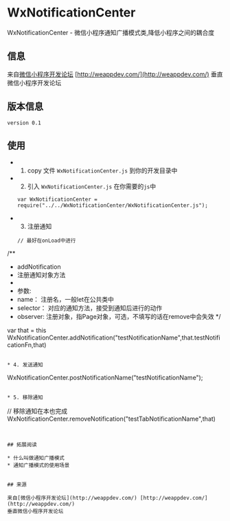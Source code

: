 # WxNotificationCenter
WxNotificationCenter - 微信小程序通知广播模式类,降低小程序之间的耦合度

## 信息

来自[微信小程序开发论坛](http://weappdev.com/) [http://weappdev.com/](http://weappdev.com/)
垂直微信小程序开发论坛

## 版本信息

`version 0.1`

## 使用

* 1. copy 文件 `WxNotificationCenter.js` 到你的开发目录中

* 2. 引入 `WxNotificationCenter.js` 在你需要的`js`中

  ```
  var WxNotificationCenter = require("../../WxNotificationCenter/WxNotificationCenter.js");
  ```

* 3. 注册通知

  ```
  // 最好在onLoad中进行
/**
 * addNotification
 * 注册通知对象方法
 * 
 * 参数:
 * name： 注册名，一般let在公共类中
 * selector： 对应的通知方法，接受到通知后进行的动作
 * observer: 注册对象，指Page对象，可选，不填写的话在remove中会失效
 */

  var that = this
  WxNotificationCenter.addNotification("testNotificationName",that.testNotificationFn,that)
  ```

* 4. 发送通知

  ```
  WxNotificationCenter.postNotificationName("testNotificationName");
  ```

* 5. 移除通知

  ```
  // 移除通知在本也完成
  WxNotificationCenter.removeNotification("testTabNotificationName",that)
  ```


## 拓展阅读

 * 什么叫做通知广播模式
 * 通知广播模式的使用场景


## 来源

来自[微信小程序开发论坛](http://weappdev.com/) [http://weappdev.com/](http://weappdev.com/)
垂直微信小程序开发论坛


